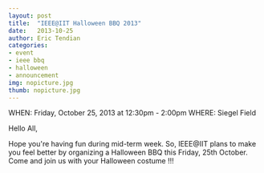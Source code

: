 ```yaml
---
layout: post
title:  "IEEE@IIT Halloween BBQ 2013"
date:   2013-10-25
author: Eric Tendian
categories: 
- event
- ieee bbq
- halloween
- announcement
img: nopicture.jpg
thumb: nopicture.jpg
---
```


WHEN: Friday, October 25, 2013 at 12:30pm - 2:00pm
WHERE: Siegel Field

Hello All,

Hope you're having fun during mid-term week. So, IEEE@IIT plans to make you feel better by organizing a Halloween BBQ this Friday, 25th October. Come and join us with your Halloween costume !!!
